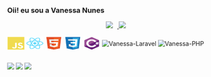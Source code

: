 ### Oii! eu sou a Vanessa Nunes 

<div align="center">
  <a href="https://github.com/VanessaNunnes">
  <img src="https://github-readme-stats.vercel.app/api?username=VanessaNunnes&amp;show_icons=true&amp;theme=jolly&amp;include_all_commits=true&amp;count_private=true&amp;hide=contribs"style="margin-right: 10px;">
  <img height="170em" src="https://github-readme-stats.vercel.app/api/top-langs/?username=VanessaNunnes&amp;layout=compact&amp;langs_count=7&amp;theme=jolly"></a>
</div>

<div style="display: inline_block"><br>
  <img align="center" alt="Vanessa-Js" height="30" width="40" src="https://raw.githubusercontent.com/devicons/devicon/master/icons/javascript/javascript-plain.svg">
  <img align="center" alt="Vanessa-ReactNative" height="30" width="40" src="https://raw.githubusercontent.com/devicons/devicon/master/icons/react/react-original.svg">
  <img align="center" alt="Vanessa-HTML" height="30" width="40" src="https://raw.githubusercontent.com/devicons/devicon/master/icons/html5/html5-original.svg">
  <img align="center" alt="Vanessa-CSS" height="30" width="40" src="https://raw.githubusercontent.com/devicons/devicon/master/icons/css3/css3-original.svg">
  <img align="center" alt="Vanessa-Csharp" height="30" width="40" src="https://raw.githubusercontent.com/devicons/devicon/master/icons/csharp/csharp-original.svg">
  <img align="center" alt="Vanessa-Laravel" height="30" width="40" src="https://cdn.jsdelivr.net/gh/devicons/devicon@latest/icons/laravel/laravel-original.svg"/>
  <img align="center" alt="Vanessa-PHP" height="30" width="40" src="https://cdn.jsdelivr.net/gh/devicons/devicon@latest/icons/php/php-original.svg"/>
</div>

##
<div> 
  <a href="https://www.instagram.com/_.vanessanunes._/" target="blank"><img src="https://img.shields.io/badge/-Instagram-%23E4405F?style=for-the-badge&logo=instagram&logoColor=white" target="_blank"></a>
  <a href = "mailto:vanessafurtadonunes@gmail.com"><img src="https://img.shields.io/badge/Gmail-D14836?style=for-the-badge&logo=gmail&logoColor=white" target="blank"></a>
  <a href="https://www.linkedin.com/in/vanessa-furtado-nunes-92a9b92a4/" target="blank"><img src="https://img.shields.io/badge/-LinkedIn-%230077B5?style=for-the-badge&logo=linkedin&logoColor=white" target="blank"></a>   
</div>

